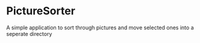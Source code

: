 # PictureSorter

A simple application to sort through pictures and move selected ones into a seperate directory